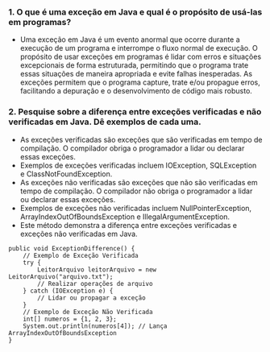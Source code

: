 ### 1. O que é uma exceção em Java e qual é o propósito de usá-las em programas?

* Uma exceção em Java é um evento anormal que ocorre durante a execução de um programa e interrompe o fluxo normal de execução. O propósito de usar exceções em programas é lidar com erros e situações excepcionais de forma estruturada, permitindo que o programa trate essas situações de maneira apropriada e evite falhas inesperadas. As exceções permitem que o programa capture, trate e/ou propague erros, facilitando a depuração e o desenvolvimento de código mais robusto.

### 2. Pesquise sobre a diferença entre exceções verificadas e não verificadas em Java. Dê exemplos de cada uma.

 * As exceções verificadas são exceções que são verificadas em tempo de compilação. O compilador obriga o programador a lidar ou declarar essas exceções.
 * Exemplos de exceções verificadas incluem IOException, SQLException e ClassNotFoundException.
 * As exceções não verificadas são exceções que não são verificadas em tempo de compilação. O compilador não obriga o programador a lidar ou declarar essas exceções.
 * Exemplos de exceções não verificadas incluem NullPointerException, ArrayIndexOutOfBoundsException e IllegalArgumentException.
 * Este método demonstra a diferença entre exceções verificadas e exceções não verificadas em Java.
```
public void ExceptionDifference() {
    // Exemplo de Exceção Verificada
    try {
        LeitorArquivo leitorArquivo = new LeitorArquivo("arquivo.txt");
        // Realizar operações de arquivo
    } catch (IOException e) {
        // Lidar ou propagar a exceção
    }
    // Exemplo de Exceção Não Verificada
    int[] numeros = {1, 2, 3};
    System.out.println(numeros[4]); // Lança ArrayIndexOutOfBoundsException
}
```